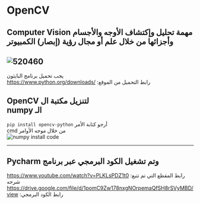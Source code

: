 # OpenCV
Computer Vision مهمة تحليل وإكتشاف الأوجه والأجسام وأجزائها من خلال علم أو مجال رؤية (إبصار) الكمبيوتر 
--------------------------------------------------
![520460](https://user-images.githubusercontent.com/85587466/126017841-0eccac27-3642-4050-9fb3-5a80b08da024.jpg)
--------------------------------------------------
يجب تحميل برنامج البايثون  
https://www.python.org/downloads/ :رابط التحميل من الموقع
  
OpenCV لتنزيل مكتبة ال  
numpy الـ
----------
`pip install opencv-python` أرجو كتابة الأمر       
cmd من خلال موجه الأوامر  
![numpy install code](https://user-images.githubusercontent.com/85587466/126020047-e32e7edc-ceae-4eae-9ba4-5a30d762bd3f.png)

----------
Pycharm وتم تشغيل الكود البرمجي عبر برنامج  
----------
https://www.youtube.com/watch?v=PLKLsPDZ1t0 :رابط المقطع التي تم تتبع شرحه 
https://drive.google.com/file/d/1pomC9Zw178nxgNOrpemaQfSH8rSVyMBD/view :رابط الكود البرمجي
